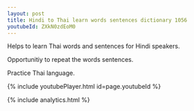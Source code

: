 ```yaml
---
layout: post
title: Hindi to Thai learn words sentences dictionary 1056 
youtubeId: ZXkN0zdEoM0
---
```

 
 
Helps to learn Thai words and sentences for Hindi speakers.

Opportunitiy to repeat the words sentences. 

Practice Thai language. 
 
{% include youtubePlayer.html id=page.youtubeId %}
 
 
{% include analytics.html %}